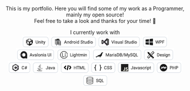 <p align="center">
  This is my portfolio. Here you will find some of my work as a Programmer, mainly my open source!
  <br>
  Feel free to take a look and thanks for your time! 🙂
</p>

<p align="center">
  I currently work with
  <br>
  <img src="images/unity.png" />
  <img src="images/android-studio.png" />
  <img src="images/visual-studio.png" />
  <img src="images/wpf.png" />
  <img src="images/avalonia.png" />
  <img src="images/lightmin-engine.png" />
  <img src="images/mariadb-mysql.png" />
  <img src="images/design.png" />
  <br>
  <img src="images/c-sharp.png" />
  <img src="images/java.png" />
  <img src="images/html.png" />
  <img src="images/css.png" />
  <img src="images/javascript.png" />
  <img src="images/php.png" />
  <img src="images/sql.png" />
</p>